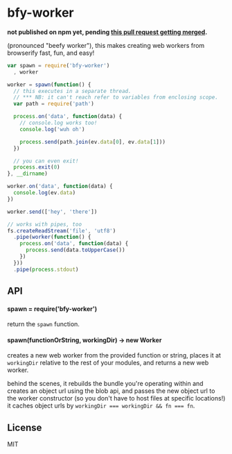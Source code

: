 # bfy-worker

**not published on npm yet, pending [this pull request getting merged](https://github.com/substack/node-browserify/pull/284).**

(pronounced "beefy worker"), this makes creating web workers from browserify fast, fun, and easy!

```javascript
var spawn = require('bfy-worker')
  , worker

worker = spawn(function() {
  // this executes in a separate thread.
  // *** NB: it can't reach refer to variables from enclosing scope.
  var path = require('path')

  process.on('data', function(data) {
    // console.log works too!
    console.log('wuh oh')

    process.send(path.join(ev.data[0], ev.data[1]))
  })

  // you can even exit!
  process.exit(0)
}, __dirname)

worker.on('data', function(data) {
  console.log(ev.data)
})

worker.send(['hey', 'there'])

// works with pipes, too
fs.createReadStream('file', 'utf8')
  .pipe(worker(function() {
    process.on('data', function(data) {
      process.send(data.toUpperCase())
    })    
  }))
  .pipe(process.stdout)

``` 

## API

#### spawn = require('bfy-worker')

return the `spawn` function.

#### spawn(functionOrString, workingDir) -> new Worker

creates a new web worker from the provided function or string, places it at `workingDir` relative
to the rest of your modules, and returns a new web worker.

behind the scenes, it rebuilds the bundle you're operating within and creates an object url using
the blob api, and passes the new object url to the worker constructor (so you don't have to host
files at specific locations!) it caches object urls by `workingDir === workingDir && fn === fn`.

## License

MIT

